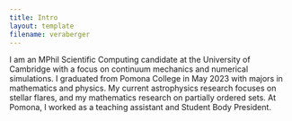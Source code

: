 ```yaml
---
title: Intro
layout: template
filename: veraberger
--- 
```



I am an MPhil Scientific Computing candidate at the University of Cambridge with a focus on continuum mechanics and numerical simulations. I graduated from Pomona College in May 2023 with majors in mathematics and physics. My current astrophysics research focuses on stellar flares, and my mathematics research on partially ordered sets. At Pomona, I worked as a teaching assistant and Student Body President.
